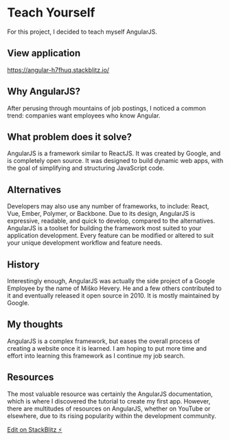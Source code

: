 # Teach Yourself
For this project, I decided to teach myself AngularJS. 

## View application
https://angular-h7fhuq.stackblitz.io/

## Why AngularJS?
After perusing through mountains of job postings, I noticed a common trend: companies
want employees who know Angular. 

## What problem does it solve?
AngularJS is a framework similar to ReactJS. It was created by Google, and is completely
open source. It was designed to build dynamic web apps, with the goal of simplifying and structuring JavaScript code.

## Alternatives
Developers may also use any number of frameworks, to include: React, Vue, Ember, Polymer, or Backbone. Due to its design, AngularJS is expressive, readable, and quick to develop, compared to the alternatives. AngularJS is a toolset for building the framework most suited to your application development. Every feature can be modified or altered to suit your unique development workflow and feature needs.

## History
Interestingly enough, AngularJS was actually the side project of a Google Employee by the name of Miško Hevery. He and a few others contributed to it and eventually released it open source in 2010. It is mostly maintained by Google.

## My thoughts
AngularJS is a complex framework, but eases the overall process of creating a website once it is learned. I am hoping to put more time and effort into learning this framework as I continue my job search. 

## Resources
The most valuable resource was certainly the AngularJS documentation, which is where I discovered the tutorial to create my first app. However, there are multitudes of resources on AngularJS, whether on YouTube or elsewhere, due to its rising popularity within the development community.

[Edit on StackBlitz ⚡️](https://stackblitz.com/edit/angular-h7fhuq)